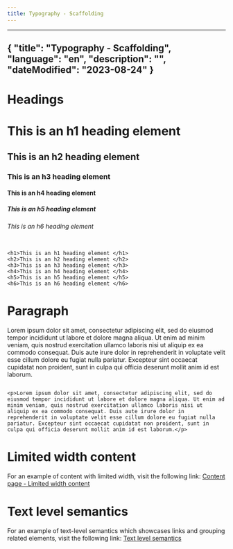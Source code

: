 ```yaml
---
title: Typography - Scaffolding
---
```

---
{
	"title": "Typography - Scaffolding",
	"language": "en",
	"description": "",
	"dateModified": "2023-08-24"
}
---

<h1>Headings</h1>
<h1>This is an h1 heading element</h1>
<h2>This is an h2 heading element</h2>
<h3>This is an h3 heading element</h3>
<h4>This is an h4 heading element</h4>
<h5>This is an h5 heading element</h5>
<h6>This is an h6 heading element</h6>
<pre><code>
&lt;h1&gt;This is an h1 heading element &lt;/h1&gt;
&lt;h2&gt;This is an h2 heading element &lt;/h2&gt;
&lt;h3&gt;This is an h3 heading element &lt;/h3&gt;
&lt;h4&gt;This is an h4 heading element &lt;/h4&gt;
&lt;h5&gt;This is an h5 heading element &lt;/h5&gt;
&lt;h6&gt;This is an h6 heading element &lt;/h6&gt;
</code></pre>

<h1>Paragraph</h1>
<p>Lorem ipsum dolor sit amet, consectetur adipiscing elit, sed do eiusmod tempor incididunt ut labore et dolore magna aliqua. Ut enim ad minim veniam, quis nostrud exercitation ullamco laboris nisi ut aliquip ex ea commodo consequat. Duis aute irure dolor in reprehenderit in voluptate velit esse cillum dolore eu fugiat nulla pariatur. Excepteur sint occaecat cupidatat non proident, sunt in culpa qui officia deserunt mollit anim id est laborum.</p>
<pre><code>
&lt;p&gt;Lorem ipsum dolor sit amet, consectetur adipiscing elit, sed do eiusmod tempor incididunt ut labore et dolore magna aliqua. Ut enim ad minim veniam, quis nostrud exercitation ullamco laboris nisi ut aliquip ex ea commodo consequat. Duis aute irure dolor in reprehenderit in voluptate velit esse cillum dolore eu fugiat nulla pariatur. Excepteur sint occaecat cupidatat non proident, sunt in culpa qui officia deserunt mollit anim id est laborum.&lt;/p&gt;
</code></pre>

<h1>Limited width content</h1>
<p>For an example of content with limited width, visit the following link: <a href="https://wet-boew.github.io/GCWeb/templates/content-limit-en.html">Content page - Limited width content</a></p>

<h1>Text level semantics</h1>
<p>For an example of text-level semantics which showcases links and grouping related elements, visit the following link: <a href="https://wet-boew.github.io/GCWeb/common/text-level-semantics/text-level-semantics.html">Text level semantics</a></p>
